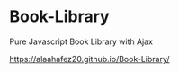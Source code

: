 # Book-Library

Pure Javascript Book Library with Ajax

https://alaahafez20.github.io/Book-Library/

